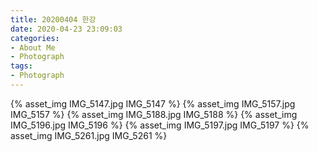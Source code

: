 ```yaml
---
title: 20200404 한강
date: 2020-04-23 23:09:03
categories:
- About Me
- Photograph
tags:
- Photograph
---
```

{% asset_img IMG_5147.jpg IMG_5147 %}
{% asset_img IMG_5157.jpg IMG_5157 %}
{% asset_img IMG_5188.jpg IMG_5188 %}
{% asset_img IMG_5196.jpg IMG_5196 %}
{% asset_img IMG_5197.jpg IMG_5197 %}
{% asset_img IMG_5261.jpg IMG_5261 %}
